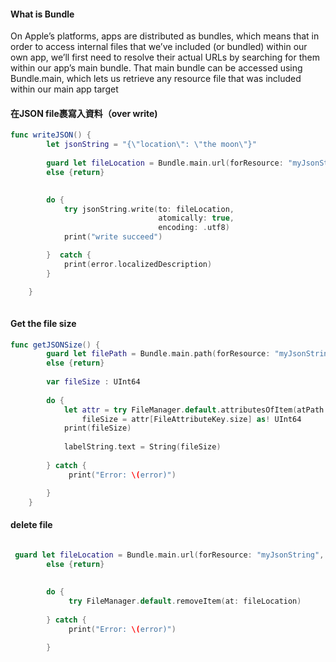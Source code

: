 #### What is Bundle

On Apple’s platforms, apps are distributed as bundles, which means that in order to access internal files that we’ve included (or bundled) within our own app, we’ll first need to resolve their actual URLs by searching for them within our app’s main bundle.
That main bundle can be accessed using Bundle.main, which lets us retrieve any resource file that was included within our main app target


#### 在JSON file裹寫入資料（over write)
```Swift
func writeJSON() {
        let jsonString = "{\"location\": \"the moon\"}"
        
        guard let fileLocation = Bundle.main.url(forResource: "myJsonString", withExtension: "json")
        else {return}
        

        do {
            try jsonString.write(to: fileLocation,
                                 atomically: true,
                                 encoding: .utf8)
            print("write succeed")

        }  catch {
            print(error.localizedDescription)
        }

    }
    
```

#### Get the file size
```Swift
func getJSONSize() {
        guard let filePath = Bundle.main.path(forResource: "myJsonString", ofType: "json")
        else {return}
        
        var fileSize : UInt64
        
        do {
            let attr = try FileManager.default.attributesOfItem(atPath: filePath)
                fileSize = attr[FileAttributeKey.size] as! UInt64
            print(fileSize)
            
            labelString.text = String(fileSize)
            
        } catch {
             print("Error: \(error)")

        }
    }
```

#### delete file

```Swift

 guard let fileLocation = Bundle.main.url(forResource: "myJsonString", withExtension: "json")
        else {return}
        
    
        do {
             try FileManager.default.removeItem(at: fileLocation)
            
        } catch {
             print("Error: \(error)")

        }

```
